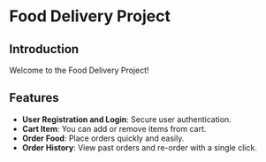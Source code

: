 # Food Delivery Project

## Introduction

Welcome to the Food Delivery Project!

## Features

- **User Registration and Login**: Secure user authentication.
- **Cart Item**: You can add or remove items from cart.
- **Order Food**: Place orders quickly and easily.
- **Order History**: View past orders and re-order with a single click.

